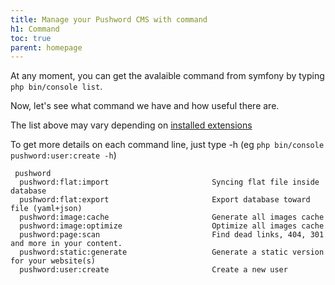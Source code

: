 ```yaml
---
title: Manage your Pushword CMS with command
h1: Command
toc: true
parent: homepage
---
```


At any moment, you can get the avalaible command from symfony by typing `php bin/console list`.

Now, let's see what command we have and how useful there are.

The list above may vary depending on [installed extensions](extensions)

To get more details on each command line, just type -h (eg `php bin/console pushword:user:create -h`)

```shell
 pushword
  pushword:flat:import                       Syncing flat file inside database
  pushword:flat:export                       Export database toward file (yaml+json)
  pushword:image:cache                       Generate all images cache
  pushword:image:optimize                    Optimize all images cache
  pushword:page:scan                         Find dead links, 404, 301 and more in your content.
  pushword:static:generate                   Generate a static version for your website(s)
  pushword:user:create                       Create a new user
```
